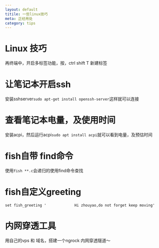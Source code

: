 ```yaml
---
layout: default
titile: 一些linux技巧
meta: 正经用处
category: tips
---
```


# Linux 技巧
再终端中，开启多标签功能，按，ctrl shift T 新建标签

# 让笔记本开启ssh
安装sshserver`sudo apt-get install openssh-server`这样就可以连接

# 查看笔记本电量，及使用时间
安装acpi，然后运行acpi`sudo apt install acpi`就可以看到电量，及预估时间

# fish自带 find命令
使用`fish **.c`会递归的使用find命令查找

# fish自定义greeting
`set fish_greeting '             Hi zhouyao,do not forget keep moving'`

# 内网穿透工具
用自己的vps 和 域名，搭建一个ngrock 内网穿透隧道～
